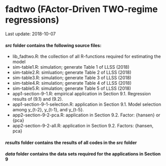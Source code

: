 # fadtwo (FActor-Driven TWO-regime regressions)

Last update: 2018-10-07

#### _src_ folder contains the following source files:
* lib_fadtwo.R: the collection of all R-functions required for estimating the model 
* sim-table1.R: simulation; generate Table 1 of LLSS (2018) 
* sim-table2.R: simluation; generate Table 2 of LLSS (2018)
* sim-table3.R: simulation; generate Table 3 of LLSS (2018)
* sim-table4.R: simulation; generate Table 4 of LLSS (2018)
* sim-table5.R: simulation; generate Table 5 of LLSS (2018)
* app1-section-9-1.R: empirical application in Section 9.1. Regression results of (9.1) and (9.2).
* app1-section-9-1-selection.R: application in Section 9.1. Model selection among y_{t-2}, y_{t-1}, and y_{t-5}.
* app2-section-9-2-pca.R: application in Section 9.2. Factor: {hansen} or {pca}
* app2-section-9-2-all.R: application in Section 9.2. Factors: {hansen, pca}

#### _results_ folder contains the results of all codes in the _src_ folder

#### _data_ folder contains the data sets required for the applications in Section 9

